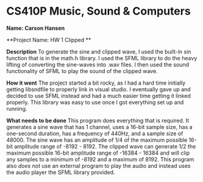 # CS410P Music, Sound & Computers
**Name: Carson Hansen**



**Project Name: HW 1 Clipped **


**Description**
To generate the sine and clipped wave, I used the built-in sin function that is in the math.h library.
I used the SFML library to do the heavy lifting of converting the sine-waves into .wav files. I then used 
the sound functionality of SFML to play the sound of the clipped wave.

**How it went**
The project started a bit rocky, as I had a hard time initially getting libsndfile to properly link in visual studio.
I eventually gave up and decided to use SFML instead and had a much easier time getting it linked properly. This library
was easy to use once I got everything set up and running.

**What needs to be done**
This program does everything that is required. It generates a sine wave that has 1 channel, uses a 16-bit sample size, has a
one-second duration, has a frequency of 440Hz, and a sample size of 48000. The sine wave has an amplitude of 1/4 of the maximum possible
16-bit amplitude range of -8192 - 8192. The clipped wave can generate 1/2 the maximum possible 16-bit amplitude range of -16384 - 16384 and
will clip any samples to a minimum of -8192 and a maximum of 8192. This program also *does not* use an external program to play the audio and 
instead uses the audio player the SFML library provided.

